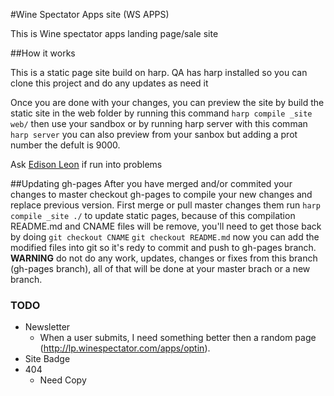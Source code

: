 #Wine Spectator Apps site (WS APPS)

This is Wine spectator apps landing page/sale site

##How it works

This is a static page site build on harp. QA has harp installed so you can clone this project and do any updates as need it

Once you are done with your changes, you can preview the site by build the static site in the web folder by running this command ```harp compile _site web/``` then use your sandbox or by running harp server with this comman ```harp server``` you can also preview from your sanbox but adding a prot number the defult is 9000.

Ask [Edison Leon](mailto:eleon@mshanken.com) if run into problems

##Updating gh-pages
After you have merged and/or commited your changes to master checkout gh-pages to compile your new changes and replace previous version. First merge or pull master changes them run ```harp compile _site ./``` to update static pages, because of this compilation README.md and CNAME files will be remove, you'll need to get those back by doing ```git checkout CNAME``` ```git checkout README.md``` now you can add the modified files into git so it's redy to commit and push to gh-pages branch. **WARNING** do not do any work, updates, changes or fixes from this branch (gh-pages branch), all of that will be done at your master brach or a new branch.

### TODO

* Newsletter
    - When a user submits, I need something better then a random page (http://lp.winespectator.com/apps/optin).
* Site Badge
* 404
    - Need Copy